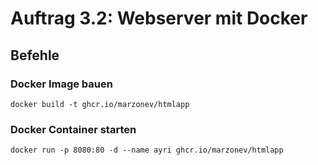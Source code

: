 # Auftrag 3.2: Webserver mit Docker

## Befehle

### Docker Image bauen

```Docker
docker build -t ghcr.io/marzonev/htmlapp
```
### Docker Container starten

```Docker
docker run -p 8080:80 -d --name ayri ghcr.io/marzonev/htmlapp
```
